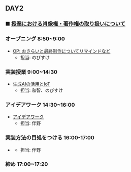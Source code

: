 ## DAY2

### ■ [授業における肖像権・著作権の取り扱いについて](https://protoout.notion.site/acde308ffe03498fad30a271b4a7b128?pvs=4)


### オープニング 8:50~9:00

- [OP: おさらいと最終制作についてリマインドなど](https://www.canva.com/design/DAGE2FVe71k/x-lAIVGHJQAkVlqjj8DKbg/edit)
    - 担当: のびすけ

### 実装授業 9:00~14:30

- [生成AIの活用とIoT](./dev_lesson/)
    - 担当: 和智、のびすけ

### アイデアワーク 14:30~16:00

- [アイデアワーク](./ideation.md)
    - 担当: 伴野

### 実装方法の目処をつける 16:00-17:00
- []()
    - 担当: 伴野

### 締め 17:00~17:20
